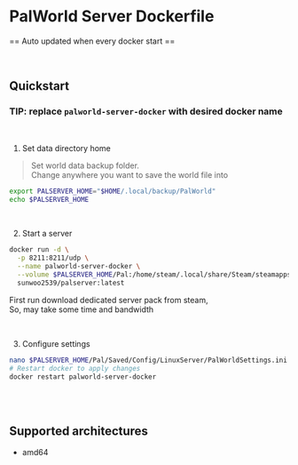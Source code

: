 # PalWorld Server Dockerfile
== Auto updated when every docker start ==

<br>

## Quickstart
### TIP: replace `palworld-server-docker` with desired docker name

<br>

1. Set data directory home
> Set world data backup folder. <br>
> Change anywhere you want to save the world file into
```bash
export PALSERVER_HOME="$HOME/.local/backup/PalWorld"
echo $PALSERVER_HOME
```

<br>

2. Start a server
```bash
docker run -d \
  -p 8211:8211/udp \
  --name palworld-server-docker \
  --volume $PALSERVER_HOME/Pal:/home/steam/.local/share/Steam/steamapps/common/PalServer/Pal \
  sunwoo2539/palserver:latest
```
First run download dedicated server pack from steam, <br>
So, may take some time and bandwidth

<br>

3. Configure settings
```bash
nano $PALSERVER_HOME/Pal/Saved/Config/LinuxServer/PalWorldSettings.ini
# Restart docker to apply changes
docker restart palworld-server-docker
```

<br><br>

## Supported architectures
- amd64
